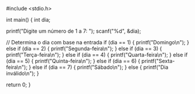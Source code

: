 #include <stdio.h>

int main() {
  int dia;

  printf("Digite um número de 1 a 7: ");
  scanf("%d", &dia);

  // Determina o dia com base na entrada
  if (dia == 1) {
    printf("Domingo\n");
  } else if (dia == 2) {
    printf("Segunda-feira\n");
  } else if (dia == 3) {
    printf("Terça-feira\n");
  } else if (dia == 4) {
    printf("Quarta-feira\n");
  } else if (dia == 5) {
    printf("Quinta-feira\n");
  } else if (dia == 6) {
    printf("Sexta-feira\n");
  } else if (dia == 7) {
    printf("Sábado\n");
  } else {
    printf("Dia inválido\n");
  }

  return 0;
}
